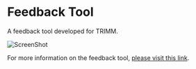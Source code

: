 # Feedback Tool
A feedback tool developed for TRIMM.

![ScreenShot](https://internship-report.firebaseapp.com/static/media/feedbacktool.73feb9c7.png "Screenshot of the Application")

For more information on the feedback tool, [please visit this link](https://internship-report.firebaseapp.com/assignments/feedbacktool).
